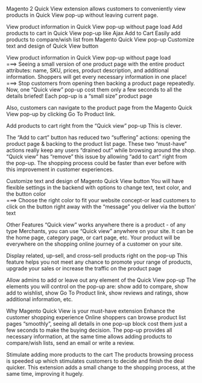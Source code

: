 Magento 2 Quick View extension allows customers to conveniently view products in Quick View pop-up without leaving current page.

View product information in Quick View pop-up without page load
Add products to cart in Quick View pop-up like Ajax Add to Cart
Easily add products to compare/wish list from Magento Quick View pop-up
Customize text and design of Quick View button


View product information in Quick View pop-up without page load
<br/>
===> Seeing a small version of one product page with the entire product attributes: name, SKU, prices, product description, and additional information. Shoppers will get every necessary information in one place!
<br/>
===> Stop customers from opening then backing a product page repeatedly. Now, one “Quick view” pop-up cost them only a few seconds to all the details briefed! Each pop-up is a “small size” product page

Also, customers can navigate to the product page from the Magento Quick View pop-up by clicking Go To Product link.


Add products to cart right from the “Quick view” pop-up
This is clever.

The “Add to cart” button has reduced two “suffering” actions: opening the product page & backing to the product list page. These two “must-have” actions really keep any users “drained out” while browsing around the shop. “Quick view” has “remove” this issue by allowing “add to cart” right from the pop-up. The shopping process could be faster than ever before with this improvement in customer experiences.

Customize text and design of Magento Quick View button
You will have flexible settings in the backend with options to change text, text color, and the button color
<br/>
===> Choose the right color to fit your website concept-or lead customers to click on the button right away with the “message” you deliver via the button’ text


Other Features
“Quick view” works anywhere there is a product - of any type
Merchants, you can use “Quick view” anywhere on your site. It can be the home page, category page, or cart page, etc. Your product will be everywhere on the shopping online journey of a customer on your site.

Display related, up-sell, and cross-sell products right on the pop-up
This feature helps you not meet any chance to promote your range of products, upgrade your sales or increase the traffic on the product page

Allow admins to add or leave out any element of the Quick View pop-up
The elements you will control on the pop-up are: show add to compare, show add to wishlist, show Go To Product link, show reviews and ratings, show additional information, etc.

Why Magento Quick View is your must-have extension
Enhance the customer shopping experience
Online shoppers can browse product list pages “smoothly”, seeing all details in one pop-up block cost them just a few seconds to make the buying decision. The pop-up provides all necessary information, at the same time allows adding products to compare/wish lists, send an email or write a review.

Stimulate adding more products to the cart
The products browsing process is speeded up which stimulates customers to decide and finish the deal quicker. This extension adds a small change to the shopping process, at the same time, improving it hugely.
